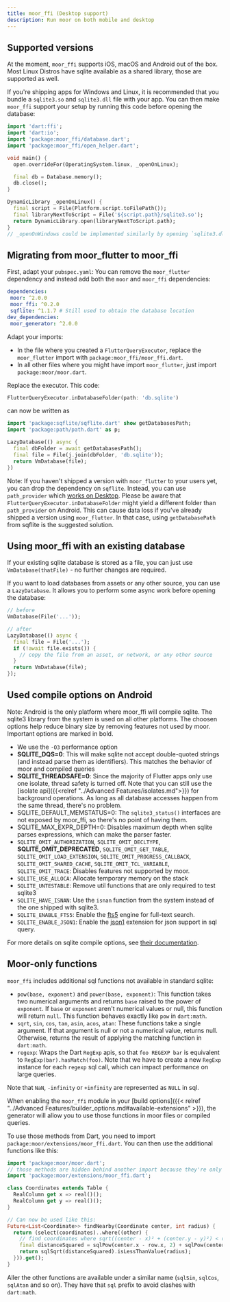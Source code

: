 ```yaml
---
title: moor_ffi (Desktop support)
description: Run moor on both mobile and desktop
---
```


## Supported versions

At the moment, `moor_ffi` supports iOS, macOS and Android out of the box. Most Linux
Distros have sqlite available as a shared library, those are supported as well. 

If you're shipping apps for Windows and Linux, it is recommended that you bundle a
`sqlite3.so` and `sqlite3.dll` file with your app. You can then make `moor_ffi`
support your setup by running this code before opening the database:

```dart
import 'dart:ffi';
import 'dart:io';
import 'package:moor_ffi/database.dart';
import 'package:moor_ffi/open_helper.dart';

void main() {
  open.overrideFor(OperatingSystem.linux, _openOnLinux);

  final db = Database.memory();
  db.close();
}

DynamicLibrary _openOnLinux() {
  final script = File(Platform.script.toFilePath());
  final libraryNextToScript = File('${script.path}/sqlite3.so');
  return DynamicLibrary.open(libraryNextToScript.path);
}
// _openOnWindows could be implemented similarly by opening `sqlite3.dll`

```

## Migrating from moor_flutter to moor_ffi

First, adapt your `pubspec.yaml`: You can remove the `moor_flutter` dependency and instead
add both the `moor` and `moor_ffi` dependencies:
```yaml
dependencies:
 moor: ^2.0.0
 moor_ffi: ^0.2.0
 sqflite: ^1.1.7 # Still used to obtain the database location
dev_dependencies:
 moor_generator: ^2.0.0
```

Adapt your imports:

  - In the file where you created a `FlutterQueryExecutor`, replace the `moor_flutter` import
    with `package:moor_ffi/moor_ffi.dart`.
  - In all other files where you might have import `moor_flutter`, just import `package:moor/moor.dart`.
  
Replace the executor. This code:
```dart
FlutterQueryExecutor.inDatabaseFolder(path: 'db.sqlite')
```
can now be written as
```dart
import 'package:sqflite/sqflite.dart' show getDatabasesPath;
import 'package:path/path.dart' as p;

LazyDatabase(() async {
  final dbFolder = await getDatabasesPath();
  final file = File(j.join(dbFolder, 'db.sqlite'));
  return VmDatabase(file);
})
```

Note: If you haven't shipped a version with `moor_flutter` to your users yet, you can drop the dependency
on `sqflite`. Instead, you can use `path_provider` which [works on Desktop](https://github.com/google/flutter-desktop-embedding/tree/master/plugins/flutter_plugins).
Please be aware that `FlutterQueryExecutor.inDatabaseFolder` might yield a different folder than
`path_provider` on Android. This can cause data loss if you've already shipped a version using
`moor_flutter`. In that case, using `getDatabasePath` from sqflite is the suggested solution.

## Using moor_ffi with an existing database

If your existing sqlite database is stored as a file, you can just use `VmDatabase(thatFile)` - no further
changes are required.

If you want to load databases from assets or any other source, you can use a `LazyDatabase`.
It allows you to perform some async work before opening the database:

```dart
// before
VmDatabase(File('...'));

// after
LazyDatabase(() async {
  final file = File('...');
  if (!await file.exists()) {
    // copy the file from an asset, or network, or any other source
  }
  return VmDatabase(file);
});
```

## Used compile options on Android

Note: Android is the only platform where moor_ffi will compile sqlite. The sqlite3 library from the system
is used on all other platforms. The choosen options help reduce binary size by removing features not used by
moor. Important options are marked in bold.

- We use the `-O3` performance option
- __SQLITE_DQS=0__: This will make sqlite not accept double-quoted strings (and instead parse them as identifiers). This matches
  the behavior of moor and compiled queries
- __SQLITE_THREADSAFE=0__: Since the majority of Flutter apps only use one isolate, thread safety is turned off. Note that you
  can still use the [isolate api]({{<relref "../Advanced Features/isolates.md">}}) for background operations. As long as all
  database accesses happen from the same thread, there's no problem.
- SQLITE_DEFAULT_MEMSTATUS=0: The `sqlite3_status()` interfaces are not exposed by moor_ffi, so there's no point of having them.
- SQLITE_MAX_EXPR_DEPTH=0: Disables maximum depth when sqlite parses expressions, which can make the parser faster.
- `SQLITE_OMIT_AUTHORIZATION`, `SQLITE_OMIT_DECLTYPE`, __SQLITE_OMIT_DEPRECATED__, `SQLITE_OMIT_GET_TABLE`, `SQLITE_OMIT_LOAD_EXTENSION`,
  `SQLITE_OMIT_PROGRESS_CALLBACK`, `SQLITE_OMIT_SHARED_CACHE`, `SQLITE_OMIT_TCL_VARIABLE`, `SQLITE_OMIT_TRACE`: Disables features not supported
  by moor.
- `SQLITE_USE_ALLOCA`: Allocate temporary memory on the stack
- `SQLITE_UNTESTABLE`: Remove util functions that are only required to test sqlite3
- `SQLITE_HAVE_ISNAN`: Use the `isnan` function from the system instead of the one shipped with sqlite3.
- `SQLITE_ENABLE_FTS5`: Enable the [fts5](https://www.sqlite.org/fts5.html) engine for full-text search.
- `SQLITE_ENABLE_JSON1`: Enable the [json1](https://www.sqlite.org/json1.html) extension for json support in sql query.

For more details on sqlite compile options, see [their documentation](https://www.sqlite.org/compile.html).

## Moor-only functions

`moor_ffi` includes additional sql functions not available in standard sqlite:

- `pow(base, exponent)` and `power(base, exponent)`: This function takes two numerical arguments and returns `base` raised to the power of `exponent`.
  If `base` or `exponent` aren't numerical values or null, this function will return `null`. This function behaves exactly like `pow` in `dart:math`.
- `sqrt`, `sin`, `cos`, `tan`, `asin`, `acos`, `atan`: These functions take a single argument. If that argument is null or not a numerical value,
  returns null. Otherwise, returns the result of applying the matching function in `dart:math`.
- `regexp`: Wraps the Dart `RegExp` apis, so that `foo REGEXP bar` is equivalent to `RegExp(bar).hasMatch(foo)`. Note that we have to create a new
  `RegExp` instance for each `regexp` sql call, which can impact performance on large queries.

Note that `NaN`, `-infinity` or `+infinity` are represented as `NULL` in sql.

When enabling the `moor_ffi` module in your [build options]({{< relref "../Advanced Features/builder_options.md#available-extensions" >}}),
the generator will allow you to use those functions in moor files or compiled queries. 

To use those methods from Dart, you need to import `package:moor/extensions/moor_ffi.dart`.
You can then use the additional functions like this:
```dart
import 'package:moor/moor.dart';
// those methods are hidden behind another import because they're only available on moor_ffi
import 'package:moor/extensions/moor_ffi.dart';

class Coordinates extends Table {
  RealColumn get x => real()();
  RealColumn get y => real()();
}

// Can now be used like this:
Future<List<Coordinate>> findNearby(Coordinate center, int radius) {
  return (select(coordinates)..where((other) {
    // find coordinates where sqrt((center - x)² + (center.y - y)²) < radius
    final distanceSquared = sqlPow(center.x - row.x, 2) + sqlPow(center.y - row.y, 2);
    return sqlSqrt(distanceSquared).isLessThanValue(radius);
  })).get();
}
```

Aller the other functions are available under a similar name (`sqlSin`, `sqlCos`, `sqlAtan` and so on).
They have that `sql` prefix to avoid clashes with `dart:math`.